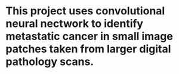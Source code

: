 # This project uses convolutional neural nectwork to identify metastatic cancer in small image patches taken from larger digital pathology scans. 

